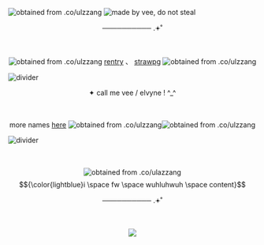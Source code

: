 ![obtained from .co/ulzzang](https://files.catbox.moe/wmri32.png)
![made by vee, do not steal](https://files.catbox.moe/aghco5.png)
<p align="center">
──────────  .𖥔˚
</p>

　　　　　　　　　　　　　　　　　　　　　　　　　　<p align="center">![obtained from .co/ulzzang](https://files.catbox.moe/1cap6i.gif) [rentry](https://rentry.co/ksngnene) 、 [strawpg](https://ksnginene.straw.page/) ![obtained from .co/ulzzang](https://files.catbox.moe/7dw1ye.gif)</p>
   
   ![divider](https://files.catbox.moe/m1x958.jpg)

<p align="center">
✦ call me vee / elvyne ! ^_^
</p>

　　　　<p align="center"> more names [here](https://en.pronouns.page/@viviann_) ![obtained from .co/ulzzang](https://files.catbox.moe/hg2s0k.gif)![obtained from .co/ulzzang](https://files.catbox.moe/wsnvzo.gif) </p>

![divider](https://files.catbox.moe/m1x958.jpg)

　　　　<p align="center">![obtained from .co/ulazzang](https://files.catbox.moe/w7alu7.gif) $${\color{lightblue}i \space fw \space wuhluhwuh \space content}$$</p>

<p align="center">
──────────  .𖥔˚
</p>

　　　　　　<p align="center">![](https://komarev.com/ghpvc/?username=ksnginene&color=7691a6&label=..++໒꒰〃´+꒳+`〃꒱১+﹒&abbreviated=true)</p>
